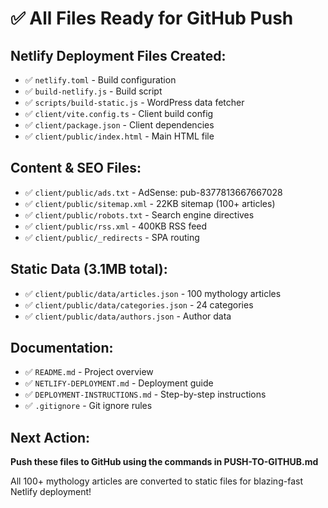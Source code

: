 # ✅ All Files Ready for GitHub Push

## Netlify Deployment Files Created:
- ✅ `netlify.toml` - Build configuration
- ✅ `build-netlify.js` - Build script
- ✅ `scripts/build-static.js` - WordPress data fetcher
- ✅ `client/vite.config.ts` - Client build config
- ✅ `client/package.json` - Client dependencies
- ✅ `client/public/index.html` - Main HTML file

## Content & SEO Files:
- ✅ `client/public/ads.txt` - AdSense: pub-8377813667667028
- ✅ `client/public/sitemap.xml` - 22KB sitemap (100+ articles)
- ✅ `client/public/robots.txt` - Search engine directives
- ✅ `client/public/rss.xml` - 400KB RSS feed
- ✅ `client/public/_redirects` - SPA routing

## Static Data (3.1MB total):
- ✅ `client/public/data/articles.json` - 100 mythology articles
- ✅ `client/public/data/categories.json` - 24 categories
- ✅ `client/public/data/authors.json` - Author data

## Documentation:
- ✅ `README.md` - Project overview
- ✅ `NETLIFY-DEPLOYMENT.md` - Deployment guide
- ✅ `DEPLOYMENT-INSTRUCTIONS.md` - Step-by-step instructions
- ✅ `.gitignore` - Git ignore rules

## Next Action:
**Push these files to GitHub using the commands in PUSH-TO-GITHUB.md**

All 100+ mythology articles are converted to static files for blazing-fast Netlify deployment!